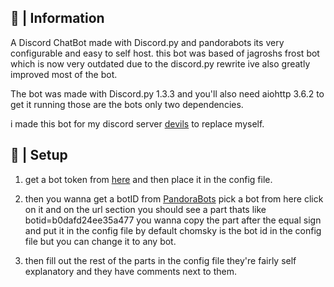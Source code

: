 ## 📜 | Information
A Discord ChatBot made with Discord.py and pandorabots its very configurable and easy to self host. this bot was based of jagroshs frost bot which is now very outdated due to the discord.py rewrite ive also greatly improved most of the bot.

The bot was made with Discord.py 1.3.3 and you'll also need aiohttp 3.6.2 to get it running those are the bots only two dependencies. 

i made this bot for my discord server [devils](https://discord.gg/3gM5hpt) to replace myself.

## 🔧 | Setup

1) get a bot token from [here](https://discord.com/developers/applications) and then place it in the config file.

2) then you wanna get a botID from [PandoraBots](https://pandorabots.com/botmaster/en/mostactive) pick a bot from here click on it and on the url section you should see a part thats like botid=b0dafd24ee35a477 you wanna copy the part after the equal sign and put it in the config file by default chomsky is the bot id in the config file but you can change it to any bot.

3) then fill out the rest of the parts in the config file they're fairly self explanatory and they have comments next to them.
  
